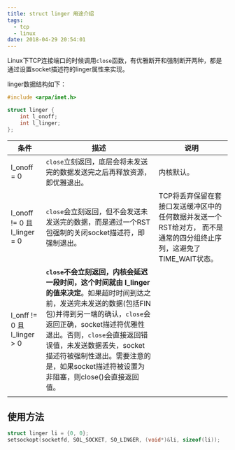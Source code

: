 ```yaml
---
title: struct linger 用途介绍
tags:
  - tcp
  - linux
date: 2018-04-29 20:54:01
---
```


Linux下TCP连接端口的时候调用`close`函数，有优雅断开和强制断开两种，都是通过设置socket描述符的linger属性来实现。

linger数据结构如下：

````c
#include <arpa/inet.h>

struct linger {
    int l_onoff;
    int l_linger;
};
````

<!-- more -->

| 条件                         | 描述                                                         | 说明                                                         |
| ---------------------------- | ------------------------------------------------------------ | ------------------------------------------------------------ |
| l_onoff = 0                  | `close`立刻返回，底层会将未发送完的数据发送完之后再释放资源，即优雅退出。 | 内核默认。                                                   |
| l_onoff != 0 且 l_linger = 0 | `close`会立刻返回，但不会发送未发送完的数据，而是通过一个RST包强制的关闭socket描述符，即强制退出。 | TCP将丢弃保留在套接口发送缓冲区中的任何数据并发送一个RST给对方，   而不是通常的四分组终止序列，这避免了TIME_WAIT状态。 |
| l_onff != 0 且 l_linger > 0  | **`close`不会立刻返回，内核会延迟一段时间，这个时间就由 l_linger 的值来决定**。如果超时时间到达之前，发送完未发送的数据(包括FIN包)并得到另一端的确认，`close`会返回正确，socket描述符优雅性退出。否则，`close`会直接返回错误值，未发送数据丢失，socket描述符被强制性退出。需要注意的是，如果socket描述符被设置为非阻塞，则close()会直接返回值。 |                                                              |
|                              |                                                              |                                                              |

## 使用方法
```c
struct linger li = {0, 0};
setsockopt(socketfd, SOL_SOCKET, SO_LINGER, (void*)&li, sizeof(li));
```

